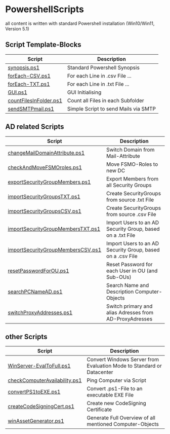 # PowershellScripts
all content is written with standard Powershell installation (Win10/Win11, Version 5.1)

## Script Template-Blocks
| Script                                               | Description                                                                                     |
| ---------------------------------------------------- | ----------------------------------------------------------------------------------------------- |
| [synopsis.ps1](./Templates/synopsis.ps1) | Standard Powershell Synopsis |
| [forEach-CSV.ps1](./Templates/forEach-CSV.ps1) | For each Line in .csv File ... |
| [forEach-TXT.ps1](./Templates/forEach-TXT.csv) | For each Line in .txt File ... |
| [GUI.ps1](./Templates/GUI.ps1) | GUI Initialising |
| [countFilesInFolder.ps1](./Templates/countFilesInFolder.ps1) | Count all Files in each Subfolder |
| [sendSMTPmail.ps1](./Templates/sendSMTPmail.ps1) | Simple Script to send Mails via SMTP |

## AD related Scripts
| Script                                               | Description                                                                                     |
| ---------------------------------------------------- | ----------------------------------------------------------------------------------------------- |
| [changeMailDomainAttribute.ps1](changeMailDomainAttribute.ps1) | Switch Domain from Mail-Attribute |
| [checkAndMoveFSMOroles.ps1](checkAndMoveFSMOroles.ps1) | Move FSMO-Roles to new DC | 
| [exportSecurityGroupMembers.ps1](exportSecurityGroupMembers.ps1) | Export Members from all Security Groups |
| [importSecurityGroupsTXT.ps1](importSecurityGroupsTXT.ps1) | Create SecurityGroups from source .txt File |
| [importSecurityGroupsCSV.ps1](importSecurityGroupsCSV.ps1) | Create SecurityGroups from source .csv File |
| [importSecurityGroupMembersTXT.ps1](./importSecurityGroupMembersTXT.ps1) | Import Users to an AD Security Group, based on a .txt File |
| [importSecurityGroupMembersCSV.ps1](importSecurityGroupMembersCSV.ps1) | Import Users to an AD Security Group, based on a .csv File |
| [resetPasswordForOU.ps1](resetPasswordForOU.ps1) | Reset Password for each User in OU (and Sub-OUs) |
| [searchPCNameAD.ps1](searchPCNameAD.ps1) | Search Name and Description Computer-Objects |
| [switchProxyAddresses.ps1](switchProxyAddresses.ps1) | Switch primary and alias Adresses from AD-ProxyAdresses |

## other Scripts
| Script                                               | Description                                                                                     |
| ---------------------------------------------------- | ----------------------------------------------------------------------------------------------- |
| [WinServer-EvalToFull.ps1](WinServer-EvalToFull.ps1) | Convert Windows Server from Evaluation Mode to Standard or Datacenter                  |
| [checkComputerAvailability.ps1](checkComputerAvailability.ps1) | Ping Computer via Script | 
| [convertPS1toEXE.ps1](convertPS1toEXE.ps1) | Convert .ps1-File to an executable EXE File |
| [createCodeSigningCert.ps1](createCodeSigningCert.ps1) | Create new CodeSigning Certificate |
| [winAssetGenerator.ps1](winAssetGenerator.ps1) | Generate Full Overview of all mentioned Computer-Objects |